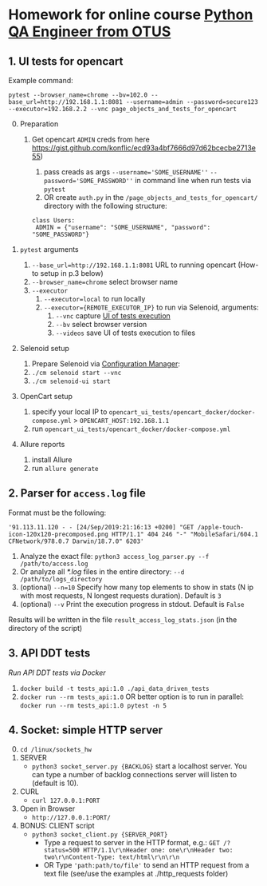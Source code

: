 # Homework for online course [Python QA Engineer from OTUS](https://otus.ru/lessons/avtomatizaciya-web-testirovaniya/)

## 1. UI tests for opencart

Example command:

```
pytest --browser_name=chrome --bv=102.0 --base_url=http://192.168.1.1:8081 --username=admin --password=secure123 --executor=192.168.2.2 --vnc page_objects_and_tests_for_opencart 
```

0. Preparation
   1. Get opencart `ADMIN` creds from here https://gist.github.com/konflic/ecd93a4bf7666d97d62bcecbe2713e55)

      1. pass creads as args `--username='SOME_USERNAME''` `--password='SOME_PASSWORD''` in command line when run tests
         via `pytest`
      2. OR create `auth.py` in the `/page_objects_and_tests_for_opencart/` directory with the following structure:
      ```
      class Users:
       ADMIN = {"username": "SOME_USERNAME", "password": "SOME_PASSWORD"}
      ```

1. `pytest` arguments
   1. `--base_url=http://192.168.1.1:8081` URL to running opencart (How-to setup in p.3 below)
   2. `--browser_name=chrome` select browser name
   3. `--executor`
      1. `--executor=local` to run locally
      2. `--executor={REMOTE_EXECUTOR_IP}` to run via Selenoid, arguments:
         1. `--vnc` capture [UI of tests execution](https://aerokube.com/selenoid-ui/latest/)
         2. `--bv` select browser version
         3. `--videos` save UI of tests execution to files 
2. Selenoid setup
   1. Prepare Selenoid via [Configuration Manager](https://aerokube.com/cm/latest/):
   2. `./cm selenoid start --vnc`
   3. `./cm selenoid-ui start`
3. OpenCart setup
   1. specify your local IP to `opencart_ui_tests/opencart_docker/docker-compose.yml` > `OPENCART_HOST:192.168.1.1`
   2. run `opencart_ui_tests/opencart_docker/docker-compose.yml`
4. Allure reports
   1. install Allure
   2. run `allure generate`

## 2. Parser for `access.log` file

Format must be the following:

`'91.113.11.120 - - [24/Sep/2019:21:16:13 +0200] "GET /apple-touch-icon-120x120-precomposed.png HTTP/1.1" 404 246 "-" "MobileSafari/604.1 CFNetwork/978.0.7 Darwin/18.7.0" 6203'`

1. Analyze the exact file: `python3 access_log_parser.py --f /path/to/access.log`
2. Or analyze all _*.log_ files in the entire directory: `--d /path/to/logs_directory`
3. (optional) `--n=10` Specify how many top elements to show in stats (N ip with most requests, N longest requests
   duration). Default is `3`
4. (optional) `--v` Print the execution progress in stdout. Default is `False`

Results will be written in the file `result_access_log_stats.json` (in the directory of the script)


## 3. API DDT tests
_Run API DDT tests via Docker_
1. `docker build -t tests_api:1.0 ./api_data_driven_tests`
2. `docker run --rm tests_api:1.0`
   OR better option is to run in parallel:
    `docker run --rm tests_api:1.0 pytest -n 5` 


## 4. Socket: simple HTTP server

0. `cd /linux/sockets_hw`
1. SERVER
   - `python3 socket_server.py {BACKLOG}` start a localhost server. You can type a number of backlog connections server
     will listen to (default is 10).
2. CURL
   - `curl 127.0.0.1:PORT`
3. Open in Browser
   - `http://127.0.0.1:PORT/`
4. BONUS: CLIENT script
   - `python3 socket_client.py {SERVER_PORT}`
      - Type a request to server in the HTTP format, e.g.:
        `GET /?status=500 HTTP/1.1\r\nHeader one: one\r\nHeader two: two\r\nContent-Type: text/html\r\n\r\n`
      - OR Type `'path:path/to/file'` to send an HTTP request from a text file (see/use the examples at ./http_requests
        folder)
